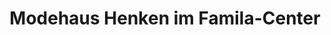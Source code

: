 ---
title: "Modehaus Henken im Famila-Center"
url: /westerstede/modehaus-henken-im-famila-center/
shop: Kleidung
---